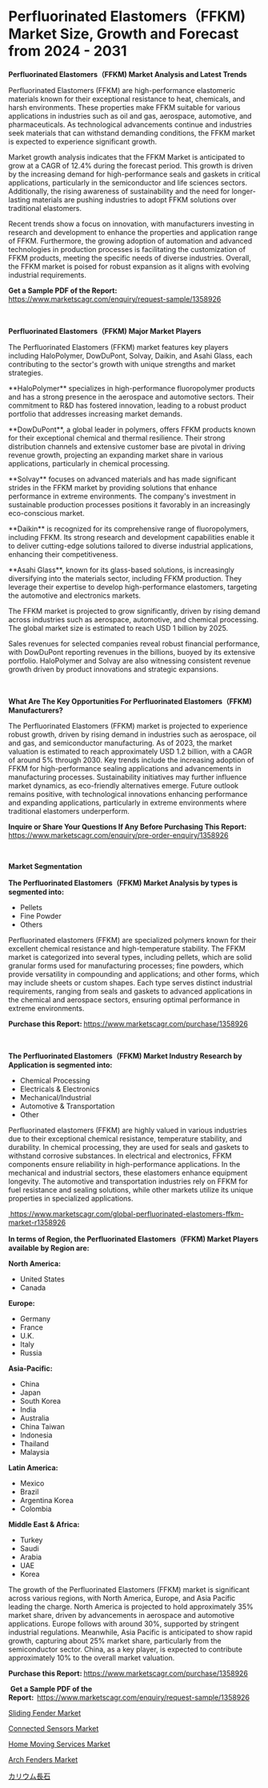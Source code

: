 <p><h1>Perfluorinated Elastomers（FFKM) Market Size, Growth and Forecast from 2024 - 2031</h1></p><p><strong>Perfluorinated Elastomers（FFKM) Market Analysis and Latest Trends</strong></p>
<p><p>Perfluorinated Elastomers (FFKM) are high-performance elastomeric materials known for their exceptional resistance to heat, chemicals, and harsh environments. These properties make FFKM suitable for various applications in industries such as oil and gas, aerospace, automotive, and pharmaceuticals. As technological advancements continue and industries seek materials that can withstand demanding conditions, the FFKM market is expected to experience significant growth.</p><p>Market growth analysis indicates that the FFKM Market is anticipated to grow at a CAGR of 12.4% during the forecast period. This growth is driven by the increasing demand for high-performance seals and gaskets in critical applications, particularly in the semiconductor and life sciences sectors. Additionally, the rising awareness of sustainability and the need for longer-lasting materials are pushing industries to adopt FFKM solutions over traditional elastomers.</p><p>Recent trends show a focus on innovation, with manufacturers investing in research and development to enhance the properties and application range of FFKM. Furthermore, the growing adoption of automation and advanced technologies in production processes is facilitating the customization of FFKM products, meeting the specific needs of diverse industries. Overall, the FFKM market is poised for robust expansion as it aligns with evolving industrial requirements.</p></p>
<p><strong>Get a Sample PDF of the Report:&nbsp;</strong> <a href="https://www.marketscagr.com/enquiry/request-sample/1358926">https://www.marketscagr.com/enquiry/request-sample/1358926</a></p>
<p>&nbsp;</p>
<p><strong>Perfluorinated Elastomers（FFKM) Major Market Players</strong></p>
<p><p>The Perfluorinated Elastomers (FFKM) market features key players including HaloPolymer, DowDuPont, Solvay, Daikin, and Asahi Glass, each contributing to the sector's growth with unique strengths and market strategies.</p><p>**HaloPolymer** specializes in high-performance fluoropolymer products and has a strong presence in the aerospace and automotive sectors. Their commitment to R&D has fostered innovation, leading to a robust product portfolio that addresses increasing market demands.</p><p>**DowDuPont**, a global leader in polymers, offers FFKM products known for their exceptional chemical and thermal resilience. Their strong distribution channels and extensive customer base are pivotal in driving revenue growth, projecting an expanding market share in various applications, particularly in chemical processing.</p><p>**Solvay** focuses on advanced materials and has made significant strides in the FFKM market by providing solutions that enhance performance in extreme environments. The company's investment in sustainable production processes positions it favorably in an increasingly eco-conscious market.</p><p>**Daikin** is recognized for its comprehensive range of fluoropolymers, including FFKM. Its strong research and development capabilities enable it to deliver cutting-edge solutions tailored to diverse industrial applications, enhancing their competitiveness.</p><p>**Asahi Glass**, known for its glass-based solutions, is increasingly diversifying into the materials sector, including FFKM production. They leverage their expertise to develop high-performance elastomers, targeting the automotive and electronics markets.</p><p>The FFKM market is projected to grow significantly, driven by rising demand across industries such as aerospace, automotive, and chemical processing. The global market size is estimated to reach USD 1 billion by 2025.</p><p>Sales revenues for selected companies reveal robust financial performance, with DowDuPont reporting revenues in the billions, buoyed by its extensive portfolio. HaloPolymer and Solvay are also witnessing consistent revenue growth driven by product innovations and strategic expansions.</p></p>
<p>&nbsp;</p>
<p><strong>What Are The Key Opportunities For Perfluorinated Elastomers（FFKM) Manufacturers?</strong></p>
<p><p>The Perfluorinated Elastomers (FFKM) market is projected to experience robust growth, driven by rising demand in industries such as aerospace, oil and gas, and semiconductor manufacturing. As of 2023, the market valuation is estimated to reach approximately USD 1.2 billion, with a CAGR of around 5% through 2030. Key trends include the increasing adoption of FFKM for high-performance sealing applications and advancements in manufacturing processes. Sustainability initiatives may further influence market dynamics, as eco-friendly alternatives emerge. Future outlook remains positive, with technological innovations enhancing performance and expanding applications, particularly in extreme environments where traditional elastomers underperform.</p></p>
<p><strong>Inquire or Share Your Questions If Any Before Purchasing This Report:</strong> <a href="https://www.marketscagr.com/enquiry/pre-order-enquiry/1358926">https://www.marketscagr.com/enquiry/pre-order-enquiry/1358926</a></p>
<p>&nbsp;</p>
<p><strong>Market Segmentation</strong></p>
<p><strong>The Perfluorinated Elastomers（FFKM) Market Analysis by types is segmented into:</strong></p>
<p><ul><li>Pellets</li><li>Fine Powder</li><li>Others</li></ul></p>
<p><p>Perfluorinated elastomers (FFKM) are specialized polymers known for their excellent chemical resistance and high-temperature stability. The FFKM market is categorized into several types, including pellets, which are solid granular forms used for manufacturing processes; fine powders, which provide versatility in compounding and applications; and other forms, which may include sheets or custom shapes. Each type serves distinct industrial requirements, ranging from seals and gaskets to advanced applications in the chemical and aerospace sectors, ensuring optimal performance in extreme environments.</p></p>
<p><strong>Purchase this Report:&nbsp;</strong><a href="https://www.marketscagr.com/purchase/1358926">https://www.marketscagr.com/purchase/1358926</a></p>
<p>&nbsp;</p>
<p><strong>The Perfluorinated Elastomers（FFKM) Market Industry Research by Application is segmented into:</strong></p>
<p><ul><li>Chemical Processing</li><li>Electricals & Electronics</li><li>Mechanical/Industrial</li><li>Automotive & Transportation</li><li>Other</li></ul></p>
<p><p>Perfluorinated elastomers (FFKM) are highly valued in various industries due to their exceptional chemical resistance, temperature stability, and durability. In chemical processing, they are used for seals and gaskets to withstand corrosive substances. In electrical and electronics, FFKM components ensure reliability in high-performance applications. In the mechanical and industrial sectors, these elastomers enhance equipment longevity. The automotive and transportation industries rely on FFKM for fuel resistance and sealing solutions, while other markets utilize its unique properties in specialized applications.</p></p>
<p><a href="https://www.marketscagr.com/global-perfluorinated-elastomers-ffkm-market-r1358926">&nbsp;https://www.marketscagr.com/global-perfluorinated-elastomers-ffkm-market-r1358926</a></p>
<p><strong>In terms of Region, the Perfluorinated Elastomers（FFKM) Market Players available by Region are:</strong></p>
<p>
    <p> <strong> North America: </strong>
        <ul>
            <li>United States</li>
            <li>Canada</li>
        </ul>
        </p> 
    <p> <strong> Europe: </strong>
        <ul>
            <li>Germany</li>
            <li>France</li>
            <li>U.K.</li>
            <li>Italy</li>
            <li>Russia</li>
        </ul>
        </p> 
    <p> <strong> Asia-Pacific: </strong>
        <ul>
            <li>China</li>
            <li>Japan</li>
            <li>South Korea</li>
            <li>India</li>
            <li>Australia</li>
            <li>China Taiwan</li>
            <li>Indonesia</li>
            <li>Thailand</li>
            <li>Malaysia</li>
        </ul>
        </p> 
    <p> <strong> Latin America: </strong>
        <ul>
            <li>Mexico</li>
            <li>Brazil</li>
            <li>Argentina Korea</li>
            <li>Colombia</li>
        </ul>
        </p> 
    <p> <strong> Middle East & Africa: </strong>
        <ul>
            <li>Turkey</li>
            <li>Saudi</li>
            <li>Arabia</li>
            <li>UAE</li>
            <li>Korea</li>
        </ul>
    </p>
    </p>
<p><p>The growth of the Perfluorinated Elastomers (FFKM) market is significant across various regions, with North America, Europe, and Asia Pacific leading the charge. North America is projected to hold approximately 35% market share, driven by advancements in aerospace and automotive applications. Europe follows with around 30%, supported by stringent industrial regulations. Meanwhile, Asia Pacific is anticipated to show rapid growth, capturing about 25% market share, particularly from the semiconductor sector. China, as a key player, is expected to contribute approximately 10% to the overall market valuation.</p></p>
<p><strong>Purchase this Report: </strong><a href="https://www.marketscagr.com/purchase/1358926">https://www.marketscagr.com/purchase/1358926</a></p>
<p>&nbsp;<strong>Get a Sample PDF of the Report:&nbsp;&nbsp;</strong><a href="https://www.marketscagr.com/enquiry/request-sample/1358926">https://www.marketscagr.com/enquiry/request-sample/1358926</a></p>
<p><strong></strong></p>
<p><p><a href="https://issuu.com/reportprime-2/docs/sliding-fender-market-size-2030.ppt_ab44f276ae71f8">Sliding Fender Market</a></p><p><a href="https://www.linkedin.com/pulse/global-perspectives-connected-sensors-market-trends-challenges-tfv7e?trackingId=bsrOunr3SriyKfcwVj%2BpeQ%3D%3D">Connected Sensors Market</a></p><p><a href="https://www.linkedin.com/pulse/market-forecast-global-home-moving-services-trends-impact-analysis-qzy5e?trackingId=2wP5CPCYSWKuyCIxX3Ib2A%3D%3D">Home Moving Services Market</a></p><p><a href="https://issuu.com/reportprime-2/docs/arch-fenders-market-size-2030.pptx_ff7de69e3c17fb">Arch Fenders Market</a></p><p><a href="https://medium.com/@krishnaknhne/potassium-feldspars-market-%E3%81%AF-%E3%82%B3%E3%82%B9%E3%83%88%E7%AE%A1%E7%90%86%E3%81%A8%E5%8A%B9%E7%8E%87%E5%90%91%E4%B8%8A%E3%82%92%E5%84%AA%E5%85%88%E3%81%97%E3%81%BE%E3%81%99-%E3%81%95%E3%82%89%E3%81%AB-%E5%A0%B1%E5%91%8A%E6%9B%B8%E3%81%AF%E5%B8%82%E5%A0%B4%E3%81%AE%E9%9C%80%E8%A6%81%E9%9D%A2%E3%81%A8%E4%BE%9B%E7%B5%A6%E9%9D%A2%E3%81%AE%E4%B8%A1%E6%96%B9%E3%82%92%E3%82%AB%E3%83%90%E3%83%BC%E3%81%97%E3%81%A6%E3%81%84%E3%81%BE%E3%81%99-potassium-feldspars-f9d0741e8153">カリウム長石</a></p></p>